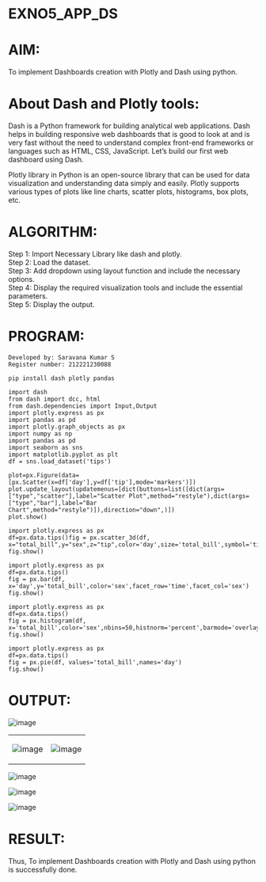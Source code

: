 # EXNO5_APP_DS

# AIM:

To implement Dashboards creation with Plotly and Dash using python.
      

# About Dash and Plotly tools:

Dash is a Python framework for building analytical web applications. Dash helps in building responsive web dashboards that is good to look at and is very fast without the need to understand complex front-end frameworks or languages such as HTML, CSS, JavaScript. Let’s build our first web dashboard using Dash.

Plotly library in Python is an open-source library that can be used for data visualization and understanding data simply and easily. Plotly supports various types of plots like line charts, scatter plots, histograms, box plots, etc.


# ALGORITHM:

Step 1: Import Necessary Library like dash and plotly.<br>
Step 2: Load the dataset.<br>
Step 3: Add dropdown using layout function and include the necessary options.<br>
Step 4: Display the required visualization tools and include the essential parameters.<br>
Step 5: Display the output.


# PROGRAM:
```
Developed by: Saravana Kumar S
Register number: 212221230088
```
```
pip install dash plotly pandas

import dash
from dash import dcc, html
from dash.dependencies import Input,Output
import plotly.express as px
import pandas as pd
import plotly.graph_objects as px
import numpy as np
import pandas as pd
import seaborn as sns
import matplotlib.pyplot as plt
df = sns.load_dataset('tips')
```

```
plot=px.Figure(data=[px.Scatter(x=df['day'],y=df['tip'],mode='markers')])
plot.update_layout(updatemenus=[dict(buttons=list([dict(args=["type","scatter"],label="Scatter Plot",method="restyle"),dict(args=["type","bar"],label="Bar Chart",method="restyle")]),direction="down",)])
plot.show()

```
```
import plotly.express as px
df=px.data.tips()fig = px.scatter_3d(df, x="total_bill",y="sex",z="tip",color='day',size='total_bill',symbol='time')
fig.show()
```

```
import plotly.express as px
df=px.data.tips()
fig = px.bar(df, x='day',y='total_bill',color='sex',facet_row='time',facet_col='sex')
fig.show()
```

```
import plotly.express as px
df=px.data.tips()
fig = px.histogram(df, x='total_bill',color='sex',nbins=50,histnorm='percent',barmode='overlay')
fig.show()
```

```
import plotly.express as px
df=px.data.tips()
fig = px.pie(df, values='total_bill',names='day')
fig.show()

```

# OUTPUT:

![image](https://github.com/user-attachments/assets/02b2c967-3618-4981-8169-3d70eb037f5c)

<table>
<tr>
<td>
      
![image](https://github.com/user-attachments/assets/474beebd-a86d-4607-bfe0-fa0e69162c50)

</td>

<td>
      
![image](https://github.com/user-attachments/assets/6763a720-64fa-4f52-b938-b3a25c2177a4)


</td>
            
</tr>
</table>

![image](https://github.com/user-attachments/assets/0fedad7b-78f3-4895-b7dc-f51c0f66e0aa)

![image](https://github.com/user-attachments/assets/194b3ceb-a74a-469f-979f-bcdde16695f0)

![image](https://github.com/user-attachments/assets/202f68e4-f58f-4fa4-8dcc-8f55293351a5)

# RESULT:
Thus, To implement Dashboards creation with Plotly and Dash using python is successfully done.
